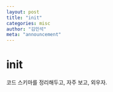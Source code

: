 ```yaml
---
layout: post
title: "init"
categories: misc
author: "김민석"
meta: "announcement"
---
```

# init
코드 스키마를 정리해두고, 자주 보고, 외우자.
